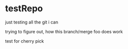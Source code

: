 testRepo
========

just testing all the git i can

trying to figure out, how this branch/merge foo does work

test for cherry pick
